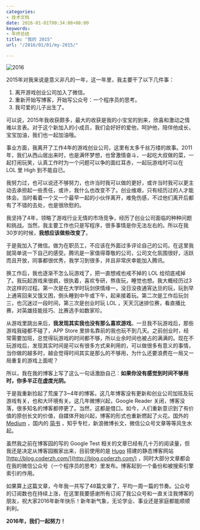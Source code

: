 ```yaml
---
categories:
- 技术文档
date: 2016-01-01T00:34:08+08:00
keywords:
- 年终总结
title: "我的 2015"
url: "/2016/01/01/my-2015/"

---
```


![2016](http://7xlx3k.com1.z0.glb.clouddn.com/2016.jpg-wt)

2015年对我来说是意义非凡的一年，这一年里，我主要干了以下几件事：

 1. 离开游戏创业公司加入了微信。
 1. 重新开始写博客，开始写公众号：一个程序员的思考。
 1. 我可爱的儿子出生了。

可以说，2015年我收获颇多，最大的收获是我的小宝宝的到来，欣喜和激动之情难以言表。对于这个新加入的小成员，我们会好好的爱他，呵护他，陪伴他成长，宝宝加油，我们也一起加油哦。

事业方面，我离开了工作4年的游戏创业公司，这里有太多千丝万缕的故事。2011年，我们从西山居出来时，也是满怀梦想，也曾激情奋斗，一起吃大叔做的菜，一起打闹玩笑，认真工作时为一个问题可以争的面红耳赤，一起玩游戏时可以在 LOL 里 High 到不能自已。

我努力过，也可以说还不够努力，也许当时我可以做的更好，或许当时我可以更主动去承担起一些责任，或许，我什么也改变不了。创业维艰，只有经历过的人才能体会。当时看着一个又一个最早一起的小伙伴离开，难免伤感，不过他们离开后都有了不错的去处，也是很欣慰的。

我坚持了4年，领略了游戏行业无情的市场竞争，经历了创业公司面临的种种问题和挑战。当然，我主要工作也只是写程序，很多事情是你无法左右的。所以在我30岁的时候，**我想应该做些改变了**。

于是我加入了微信。做为在职员工，不应该在外面过多评论自己的公司。在这里我就简单说一下自己的感受。腾讯是一家值得尊敬的公司，公司文化氛围很好，活跃而且开放，同事都很优秀，我学习到很多，并且非常庆幸能加入腾讯。

换工作后，我也逐渐不怎么玩游戏了，把一直想戒也戒不掉的 LOL 给彻底戒掉了。我玩起游戏来很疯，很执着，喜欢专研，熬夜玩，睡觉也想。我大概经历过3次这样的过程。第一次是在大学时玩剑侠情缘一，没日没夜通宵达旦的玩，玩到早上通宵回来又饿又困，倒头睡到中午或下午，起来接着玩。第二次是工作后玩剑三，也沉迷过一段时间，第三次是创业时玩 LOL ，天天沉迷排位赛，看直播比赛，对英雄技能技巧、比赛选手如数家珍。

从游戏里跳出来后，**我发现其实我也没有那么喜欢游戏**。一旦我不玩游戏后，那些游戏我碰都不碰了，APP Store 里排名靠前的我也玩不到几天。之前创业时，经常需要加班，总觉得玩游戏的时间都不够，所以业余时间也被占的满满的。现在不玩游戏后，发现其实时间是可以有很多方式来利用的，可以做很多有意义的事情，当你做的越多时，越会觉得时间其实是那么的不够用，为什么还要浪费在一局又一局重复的游戏上面呢？

所以，我在我的博客上写了这么一句话激励自己：**如果你没有感觉到时间不够用时，你多半正在虚度光阴。**

于是我重新捡起了荒废了3~4年的博客。这几年博客没有更新和创业公司加班及玩游戏有关，也和大环境有关。这几年微博兴起，Google Reader 关闭，博客没落，很多知名的博客都停更了。当然，这都是借口。如今，人们重新意识到了有价值的原创长文的价值，自媒体开始兴起，博客的形式也重新燃起了火花。国外的 [Medium](https://medium.com/) ，国内的 [简书](http://www.jianshu.com/) ，知乎专栏，新浪微博长文，微信公众号文章等等风生水起。

虽然我之前在博客园的写的 Google Test 相关的文章已经有几十万的阅读量，但我还是决定从博客园搬家出来，目前使用的是 [Hugo](gohugo.io) 搭建的静态博客网站 [http://blog.coderzh.com/](http://blog.coderzh.com/) ，同时大部分文章都会在我的微信公众号（一个程序员的思考）里发布。博客起到一个备份和被搜索引擎索引的作用。

如果算上这篇文章，今年我一共写了48篇文章了，平均一周一篇的节奏。公众号的订阅数也在持续上涨，在这里我要感谢所有订阅了我公众号和一直关注我博客的朋友，祝大家2016年新年快乐！新年新气象，无论学业、事业还是家庭都能顺顺利利。

**2016年，我们一起努力！**

<!--more-->

